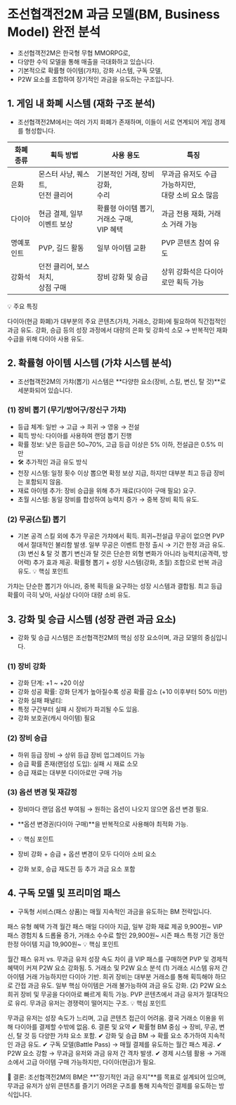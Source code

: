 # 조선협객전2M 과금 모델(BM, Business Model) 완전 분석
- 조선협객전2M은 한국형 무협 MMORPG로,
- 다양한 수익 모델을 통해 매출을 극대화하고 있습니다.
- 기본적으로 확률형 아이템(가챠), 강화 시스템, 구독 모델,
- P2W 요소를 조합하여 장기적인 과금을 유도하는 구조입니다.


## 1. 게임 내 화폐 시스템 (재화 구조 분석)
- 조선협객전2M에서는 여러 가지 화폐가 존재하며, 이들이 서로 연계되어 게임 경제를 형성합니다.

| 화폐 종류 | 획득 방법 | 사용 용도 | 특징 |
|------|---|---|---|
| 은화        | 몬스터 사냥, 퀘스트, <br> 던전 클리어   | 기본적인 거래, 장비 강화, <br>  수리            | 무과금 유저도 수급 가능하지만, <br>  대량 소비 요소 많음 | 
| 다이아      | 현금 결제, 일부 이벤트 보상             | 확률형 아이템 뽑기, 거래소 구매, <br>  VIP 혜택 | 과금 전용 재화, 거래소 거래 가능 | 
| 명예포인트   | PVP, 길드 활동                        | 일부 아이템 교환                               | PVP 콘텐츠 참여 유도 | 
| 강화석      | 던전 클리어, 보스 처치, <br>  상점 구매 | 장비 강화 및 승급                              | 상위 강화석은 다이아로만 획득 가능 | 


💡 주요 특징

다이아(현금 화폐)가 대부분의 주요 콘텐츠(가챠, 거래소, 강화)에 필요하여 직간접적인 과금 유도.
강화, 승급 등의 성장 과정에서 대량의 은화 및 강화석 소모 → 반복적인 재화 수급을 위해 다이아 사용 유도.

## 2. 확률형 아이템 시스템 (가챠 시스템 분석)
- 조선협객전2M의 가챠(뽑기) 시스템은 **다양한 요소(장비, 스킬, 변신, 탈 것)**로 세분화되어 있습니다.

### (1) 장비 뽑기 (무기/방어구/장신구 가챠)
- 등급 체계: 일반 → 고급 → 희귀 → 영웅 → 전설
- 획득 방식: 다이아를 사용하여 랜덤 뽑기 진행
- 확률 정보: 낮은 등급은 50~70%, 고급 등급 이상은 5% 이하, 전설급은 0.5% 미만
- 🛠 추가적인 과금 유도 방식
- 천장 시스템: 일정 횟수 이상 뽑으면 확정 보상 지급, 하지만 대부분 최고 등급 장비는 포함되지 않음.
- 재료 아이템 추가: 장비 승급을 위해 추가 재료(다이아 구매 필요) 요구.
- 초월 시스템: 동일 장비를 합성하여 능력치 증가 → 중복 장비 획득 유도.

### (2) 무공(스킬) 뽑기
- 기본 공격 스킬 외에 추가 무공은 가챠에서 획득.
희귀~전설급 무공이 없으면 PVP에서 절대적인 불리함 발생.
일부 무공은 이벤트 한정 출시 → 기간 한정 과금 유도.
(3) 변신 & 탈 것 뽑기
변신과 탈 것은 단순한 외형 변화가 아니라 능력치(공격력, 방어력) 추가 효과 제공.
확률형 뽑기 + 성장 시스템(강화, 초월) 조합으로 반복 과금 유도.
💡 핵심 포인트

가챠는 단순한 뽑기가 아니라, 중복 획득을 요구하는 성장 시스템과 결합됨.
최고 등급 확률이 극히 낮아, 사실상 다이아 대량 소비 유도.

## 3. 강화 및 승급 시스템 (성장 관련 과금 요소)
- 강화 및 승급 시스템은 조선협객전2M의 핵심 성장 요소이며, 과금 모델의 중심입니다.

### (1) 장비 강화
- 강화 단계: +1 ~ +20 이상
- 강화 성공 확률: 강화 단계가 높아질수록 성공 확률 감소 (+10 이후부터 50% 미만)
- 강화 실패 패널티:
- 특정 구간부터 실패 시 장비가 파괴될 수도 있음.
- 강화 보호권(캐시 아이템) 필요
### (2) 장비 승급
- 하위 등급 장비 → 상위 등급 장비 업그레이드 가능
- 승급 확률 존재(랜덤성 도입): 실패 시 재료 소모
- 승급 재료는 대부분 다이아로만 구매 가능
### (3) 옵션 변경 및 재감정
- 장비마다 랜덤 옵션 부여됨 → 원하는 옵션이 나오지 않으면 옵션 변경 필요.
- **옵션 변경권(다이아 구매)**을 반복적으로 사용해야 최적화 가능.

- 💡 핵심 포인트

- 장비 강화 + 승급 + 옵션 변경이 모두 다이아 소비 요소
- 강화 보호, 승급 재도전 등 추가 과금 요소 포함

## 4. 구독 모델 및 프리미엄 패스
- 구독형 서비스(패스 상품)는 매월 지속적인 과금을 유도하는 BM 전략입니다.

패스 유형	혜택	가격
월간 패스	매일 다이아 지급, 일부 강화 재료 제공	9,900원~
VIP 패스	경험치 & 드롭율 증가, 거래소 수수료 할인	29,900원~
시즌 패스	특정 기간 동안 한정 아이템 지급	19,900원~
💡 핵심 포인트

월간 패스 유저 vs. 무과금 유저 성장 속도 차이 큼
VIP 패스를 구매하면 PVP 및 경제적 혜택이 커져 P2W 요소 강화됨.
5. 거래소 및 P2W 요소 분석
(1) 거래소 시스템
유저 간 아이템 거래 가능하지만 다이아 기반.
희귀 장비는 대부분 거래소를 통해 획득해야 하므로 간접 과금 유도.
일부 핵심 아이템은 거래 불가능하여 과금 유도 강화.
(2) P2W 요소
희귀 장비 및 무공을 다이아로 빠르게 획득 가능.
PVP 콘텐츠에서 과금 유저가 절대적으로 유리.
무과금 유저는 경쟁력이 떨어지는 구조.
💡 핵심 포인트

무과금 유저는 성장 속도가 느리며, 고급 콘텐츠 접근이 어려움.
결국 거래소 이용을 위해 다이아를 결제할 수밖에 없음.
6. 결론 및 요약
✔ 확률형 BM 중심 → 장비, 무공, 변신, 탈 것 등 다양한 가챠 요소 포함.
✔ 강화 및 승급 BM → 확률 요소 추가하여 지속적인 과금 유도.
✔ 구독 모델(Battle Pass) → 매월 결제를 유도하는 월간 패스 제공.
✔ P2W 요소 강함 → 무과금 유저와 과금 유저 간 격차 발생.
✔ 경제 시스템 활용 → 거래소에서 고급 아이템 구매 가능하지만, 다이아(현금)가 필요.

🎯 결론:
조선협객전2M의 BM은 **"장기적인 과금 유지"**를 목표로 설계되어 있으며, 무과금 유저가 상위 콘텐츠를 즐기기 어려운 구조를 통해 지속적인 결제를 유도하는 방식입니다.

